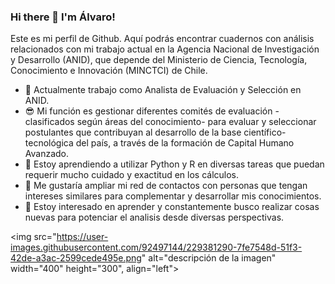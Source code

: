 ### Hi there 👋 I'm Álvaro!

Este es mi perfil de Github. Aquí podrás encontrar cuadernos con análisis relacionados con mi trabajo actual en la Agencia Nacional de Investigación y Desarrollo (ANID), que depende del Ministerio de Ciencia, Tecnología, Conocimiento e Innovación (MINCTCI) de Chile.

- 🔭 Actualmente trabajo como Analista de Evaluación y Selección en ANID. 
- 😎 Mi función es gestionar diferentes comités de evaluación -clasificados según áreas del conocimiento- para evaluar y seleccionar postulantes que contribuyan al desarrollo de la base científico-tecnológica del país, a través de la formación de Capital Humano Avanzado.
- 🌱 Estoy aprendiendo a utilizar Python y R en diversas tareas que puedan requerir mucho cuidado y exactitud en los cálculos.
- 👯 Me gustaría ampliar mi red de contactos con personas que tengan intereses similares para complementar y desarrollar mis conocimientos.
- 🤔 Estoy interesado en aprender y constantemente busco realizar cosas nuevas para potenciar el analisis desde diversas perspectivas.


<img src="https://user-images.githubusercontent.com/92497144/229381290-7fe7548d-51f3-42de-a3ac-2599cede495e.png" alt="descripción de la imagen" width="400" height="300", align="left">

